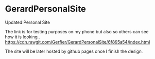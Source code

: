 # GerardPersonalSite
Updated Personal Site 

The link is for testing purposes on my phone but also so others can see how it is looking..
https://cdn.rawgit.com/Gerfier/GerardPersonalSite/6f895a54/index.html

The site will be later hosted by github pages once I finish the design.


